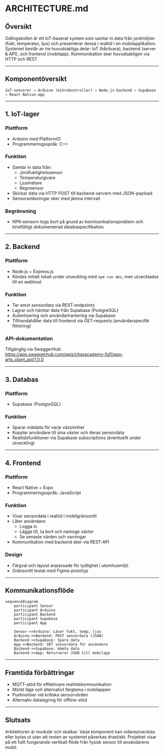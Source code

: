 # ARCHITECTURE.md

## Översikt

Odlingskollen är ett IoT-baserat system som samlar in data från jordmiljöer (fukt, temperatur, ljus) och presenterar dessa i realtid i en mobilapplikation. Systemet består av tre huvudsakliga delar: IoT (hårdvara), backend (server & API), och frontend (mobilapp). Kommunikation sker huvudsakligen via HTTP och REST.

---

## Komponentöversikt

`IoT-sensorer → Arduino (mikrokontroller) → Node.js-backend → Supabase → React Native-app`

---

## 1. IoT-lager

### Plattform
- Arduino med PlatformIO  
- Programmeringsspråk: C++

### Funktion
- Samlar in data från:
  - Jordfuktighetssensor  
  - Temperaturgivare  
  - Ljusmätare  
  - Regnsensor  
- Skickar data via HTTP POST till backend-servern med JSON-payload  
- Sensoravläsningar sker med jämna intervall

### Begränsning
- NPK-sensorn togs bort på grund av kommunikationsproblem och bristfälligt dokumenterad databaspecifikation.

---

## 2. Backend

### Plattform
- Node.js + Express.js  
- Kördes initialt lokalt under utveckling med `npm run dev`, men utvecklades till en webhost

### Funktion
- Tar emot sensordata via REST-endpoints  
- Lagrar och hämtar data från Supabase (PostgreSQL)  
- Autentisering och användarhantering via Supabase  
- Tillhandahåller data till frontend via GET-requests (användarspecifik filtrering)

### API-dokumentation
Tillgänglig via SwaggerHub:  
https://app.swaggerhub.com/apis/chasacademy-5d1/app-arts_plant_api/1.0.0

---

## 3. Databas

### Plattform
- Supabase (PostgreSQL)

### Funktion
- Sparar mätdata för varje växt/enhet  
- Kopplar användare till sina växter och deras sensordata  
- Realtidsfunktioner via Supabase subscriptions (eventuellt under utveckling)

---

## 4. Frontend

### Plattform
- React Native + Expo  
- Programmeringsspråk: JavaScript

### Funktion
- Visar sensordata i realtid i mobilgränssnitt  
- Låter användare:
  - Logga in  
  - Lägga till, ta bort och namnge växter  
  - Se senaste värden och varningar  
- Kommunikation med backend sker via REST-API

### Design
- Färgval och layout anpassade för tydlighet i utomhusmiljö  
- Gränssnitt testat med Figma-prototyp

---

## Kommunikationsflöde

```mermaid
sequenceDiagram
    participant Sensor
    participant Arduino
    participant Backend
    participant Supabase
    participant App

    Sensor->>Arduino: Läser fukt, temp, ljus
    Arduino->>Backend: POST sensordata (JSON)
    Backend->>Supabase: Spara data
    App->>Backend: GET sensordata för användare
    Backend->>Supabase: Hämta data
    Backend->>App: Returnerar JSON till mobilapp
```

---

## Framtida förbättringar

- MQTT-stöd för effektivare realtidskommunikation  
- Mörkt läge och alternativt färgtema i mobilappen  
- Pushnotiser vid kritiska sensorvärden  
- Alternativ datalagring för offline-stöd

---

## Slutsats

Arkitekturen är modulär och skalbar. Varje komponent kan vidareutvecklas eller bytas ut utan att resten av systemet påverkas drastiskt. Projektet visar på ett fullt fungerande vertikalt flöde från fysisk sensor till användarens mobil.
